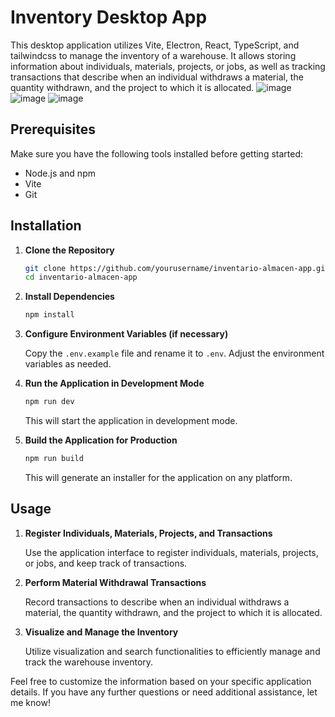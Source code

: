 # Inventory Desktop App

This desktop application utilizes Vite, Electron, React, TypeScript, and tailwindcss to manage the inventory of a warehouse. It allows storing information about individuals, materials, projects, or jobs, as well as tracking transactions that describe when an individual withdraws a material, the quantity withdrawn, and the project to which it is allocated.
![image](https://github.com/osoyinas/simple-inventory/assets/99898902/4b3d9cba-3674-468c-9df8-b5e3f306f1d4)
![image](https://github.com/osoyinas/simple-inventory/assets/99898902/53e2843a-16ae-4ea3-8a3c-e1362d56f651)
![image](https://github.com/osoyinas/simple-inventory/assets/99898902/28d4bb96-6be5-4e2a-b67c-907cbdc50552)

## Prerequisites

Make sure you have the following tools installed before getting started:

- Node.js and npm
- Vite
- Git

## Installation

1. **Clone the Repository**

    ```bash
    git clone https://github.com/yourusername/inventario-almacen-app.git
    cd inventario-almacen-app
    ```

2. **Install Dependencies**

    ```bash
    npm install
    ```

3. **Configure Environment Variables (if necessary)**

    Copy the `.env.example` file and rename it to `.env`. Adjust the environment variables as needed.

4. **Run the Application in Development Mode**

    ```bash
    npm run dev
    ```

    This will start the application in development mode.

5. **Build the Application for Production**

    ```bash
    npm run build
    ```

    This will generate an installer for the application on any platform.

## Usage

1. **Register Individuals, Materials, Projects, and Transactions**

    Use the application interface to register individuals, materials, projects, or jobs, and keep track of transactions.

2. **Perform Material Withdrawal Transactions**

    Record transactions to describe when an individual withdraws a material, the quantity withdrawn, and the project to which it is allocated.

3. **Visualize and Manage the Inventory**

    Utilize visualization and search functionalities to efficiently manage and track the warehouse inventory.

Feel free to customize the information based on your specific application details. If you have any further questions or need additional assistance, let me know!
